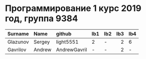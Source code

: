 # Программирование 1 курс 2019 год, группа 9384
| Surname   | Name   | github       | lb1   | lb2   |   lb3 | lb4   |
|:----------|:-------|:-------------|:------|:------|------:|:------|
| Glazunov  | Sergey | light5551    | 2     | -     |     2 | 6     |
| Gavrilov  | Andrew | AndrewGavril | -     | -     |     2 | -     |